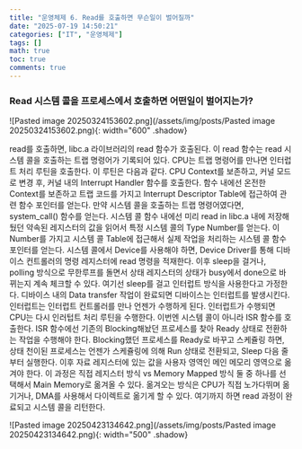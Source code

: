 ```yaml
---
title: "운영체제 6. Read를 호출하면 무슨일이 벌어질까"
date: "2025-07-19 14:50:21"
categories: ["IT", "운영체제"]
tags: []
math: true
toc: true
comments: true
---
```


### Read 시스템 콜을 프로세스에서 호출하면 어떤일이 벌어지는가?

![Pasted image 20250324153602.png](/assets/img/posts/Pasted image 20250324153602.png){: width="600" .shadow}

read를 호출하면, libc.a 라이브러리의 read 함수가 호출된다. 이 read 함수는 read 시스템 콜을 호출하는 트랩 명령어가 기록되어 있다. CPU는 트랩 명령어를 만나면 인터럽트 처리 루틴을 호출한다. 이 루틴은 다음과 같다. CPU Context를 보존하고, 커널 모드로 변경 후, 커널 내의 Interrupt Handler 함수를 호출한다. 함수 내에선 온전한 Context를 보존하고 트랩 코드를 가지고 Interrupt Descriptor Table에 접근하여 관련 함수 포인터를 얻는다. 만약 시스템 콜을 호출하는 트랩 명령어였다면, system_call() 함수를 얻는다. 시스템 콜 함수 내에선 미리 read in libc.a 내에 저장해뒀던 약속된 레지스터의 값을 읽어서 특정 시스템 콜의 Type Number를 얻는다. 이 Number를 가지고 시스템 콜 Table에 접근해서 실제 작업을 처리하는 시스템 콜 함수 포인터를 얻는다. 시스템 콜에서 Device를 사용해야 하면, Device Driver를 통해 디바이스 컨트롤러의 명령 레지스터에 read 명령을 적재한다. 이후 sleep을 걸거나, polling 방식으로 무한루프를 돌면서 상태 레지스터의 상태가 busy에서 done으로 바뀌는지 계속 체크할 수 있다. 여기선 sleep를 걸고 인터럽트 방식을 사용한다고 가정한다. 디바이스 내의 Data transfer 작업이 완료되면 디바이스는 인터럽트를 발생시킨다. 인터럽트는 인터럽트 컨트롤러를 만나 언젠가 수행하게 된다. 인터럽트가 수행되면 CPU는 다시 인러텁트 처리 루틴을 수행한다. 이번엔 시스템 콜이 아니라 ISR 함수를 호출한다. ISR 함수에선 기존의 Blocking해놨던 프로세스를 찾아 Ready 상태로 전환하는 작업을 수행해야 한다. Blocking했던 프로세스를 Ready로 바꾸고 스케쥴링 하면, 상태 천이된 프로세스는 언젠가 스케쥴링에 의해 Run 상태로 전환되고, Sleep 다음 줄부터 실행한다. 이후 자료 레지스터에 있는 값을 사용자 영역인 메인 메모리 영역으로 옮겨야 한다. 이 과정은 직접 레지스터 방식 vs Memory Mapped 방식 둘 중 하나를 선택해서 Main Memory로 옮겨올 수 있다. 옮겨오는 방식은 CPU가 직접 노가다뛰며 옮기거나, DMA를 사용해서 다이렉트로 옮기게 할 수 있다. 여기까지 하면 read 과정이 완료되고 시스템 콜을 리턴한다.

![Pasted image 20250423134642.png](/assets/img/posts/Pasted image 20250423134642.png){: width="500" .shadow}